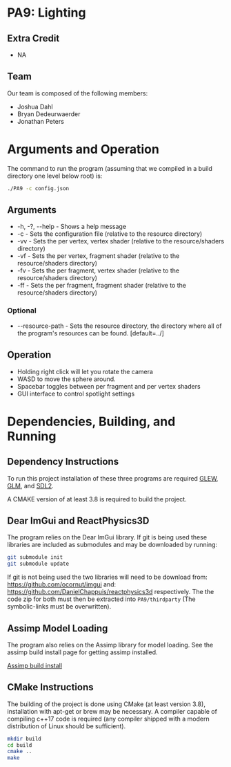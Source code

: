 # PA9: Lighting

## Extra Credit

- NA

## Team

Our team is composed of the following members:  
- Joshua Dahl
- Bryan Dedeurwaerder
- Jonathan Peters

# Arguments and Operation

The command to run the program (assuming that we compiled in a build directory one level below root) is:
```bash
./PA9 -c config.json
```

## Arguments
* -h, -?, --help - Shows a help message
* -c <file> - Sets the configuration file (relative to the resource directory)
* -vv <file> - Sets the per vertex, vertex shader (relative to the resource/shaders directory)
* -vf <file> - Sets the per vertex, fragment shader (relative to the resource/shaders directory)
* -fv <file> - Sets the per fragment, vertex shader (relative to the resource/shaders directory)
* -ff <file> - Sets the per fragment, fragment shader (relative to the resource/shaders directory)
### Optional
* --resource-path <path> - Sets the resource directory, the directory where all of the program's resources can be found. [default=../]


## Operation
- Holding right click will let you rotate the camera
- WASD to move the sphere around.
- Spacebar toggles between per fragment and per vertex shaders
- GUI interface to control spotlight settings


# Dependencies, Building, and Running

## Dependency Instructions
To run this project installation of these three programs are required [GLEW](http://glew.sourceforge.net/), [GLM](http://glm.g-truc.net/0.9.7/index.html), and [SDL2](https://wiki.libsdl.org/Tutorials).

A CMAKE version of at least 3.8 is required to build the project.

## Dear ImGui and ReactPhysics3D
The program relies on the Dear ImGui library. If git is being used these libraries are included as submodules and may be downloaded by running:
```bash
git submodule init
git submodule update
```

If git is not being used the two libraries will need to be download from: https://github.com/ocornut/imgui  and: https://github.com/DanielChappuis/reactphysics3d respectively.
The the code zip for both must then be extracted into `PA9/thirdparty` (The symbolic-links must be overwritten).

## Assimp Model Loading

The program also relies on the Assimp library for model loading. See the assimp build install page for getting assimp installed.

[Assimp build install](https://github.com/assimp/assimp/blob/master/Build.md)

## CMake Instructions
The building of the project is done using CMake (at least version 3.8), installation with apt-get or brew may be necessary. A compiler capable of compiling c++17 code is required (any compiler shipped with a modern distribution of Linux should be sufficient).

```bash
mkdir build
cd build
cmake ..
make
```
